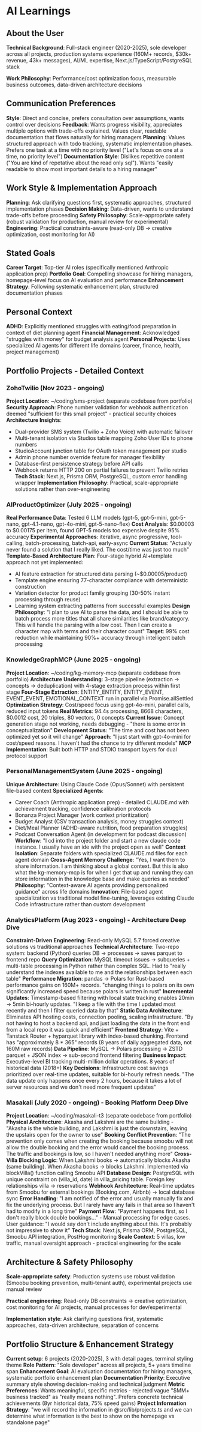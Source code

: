 # AI Learnings

## About the User
**Technical Background**: Full-stack engineer (2020-2025), sole developer across all projects, production systems experience (160M+ records, $30k+ revenue, 43k+ messages), AI/ML expertise, Next.js/TypeScript/PostgreSQL stack

**Work Philosophy**: Performance/cost optimization focus, measurable business outcomes, data-driven architecture decisions

## Communication Preferences
**Style**: Direct and concise, prefers consultation over assumptions, wants control over decisions
**Feedback**: Wants progress visibility, appreciates multiple options with trade-offs explained. Values clear, readable documentation that flows naturally for hiring managers
**Planning**: Values structured approach with todo tracking, systematic implementation phases. Prefers one task at a time with no priority level ("Let's focus on one at a time, no priority level")
**Documentation Style**: Dislikes repetitive content ("You are kind of repetative about the read only sql"). Wants "easily readable to show most important details to a hiring manager"

## Work Style & Implementation Approach
**Planning**: Ask clarifying questions first, systematic approaches, structured implementation phases
**Decision Making**: Data-driven, wants to understand trade-offs before proceeding
**Safety Philosophy**: Scale-appropriate safety (robust validation for production, manual review for experimental)
**Engineering**: Practical constraints-aware (read-only DB → creative optimization, cost monitoring for AI)

## Stated Goals
**Career Target**: Top-tier AI roles (specifically mentioned Anthropic application prep)
**Portfolio Goal**: Compelling showcase for hiring managers, homepage-level focus on AI evaluation and performance
**Enhancement Strategy**: Following systematic enhancement plan, structured documentation phases

## Personal Context
**ADHD**: Explicitly mentioned struggles with eating/food preparation in context of diet planning agent
**Financial Management**: Acknowledged "struggles with money" for budget analysis agent
**Personal Projects**: Uses specialized AI agents for different life domains (career, finance, health, project management)

## Portfolio Projects - Detailed Context

### ZohoTwilio (Nov 2023 - ongoing)
**Project Location**: ~/coding/sms-project (separate codebase from portfolio)
**Security Approach**: Phone number validation for webhook authentication deemed "sufficient for this small project" - practical security choices
**Architecture Insights**:
  - Dual-provider SMS system (Twilio + Zoho Voice) with automatic failover
  - Multi-tenant isolation via Studios table mapping Zoho User IDs to phone numbers
  - StudioAccount junction table for OAuth token management per studio
  - Admin phone number override feature for manager flexibility
  - Database-first persistence strategy before API calls
  - Webhook returns HTTP 200 on partial failures to prevent Twilio retries
**Tech Stack**: Next.js, Prisma ORM, PostgreSQL, custom error handling wrapper
**Implementation Philosophy**: Practical, scale-appropriate solutions rather than over-engineering

### AIProductOptimizer (July 2025 - ongoing)
**Real Performance Data**: Tested 6 LLM models (gpt-5, gpt-5-mini, gpt-5-nano, gpt-4.1-nano, gpt-4o-mini, gpt-5-nano-flex)
**Cost Analysis**: $0.00003 to $0.00175 per item, found GPT-5 models too expensive despite 95% accuracy
**Experimental Approaches**: iterative, async progressive, tool-calling, batch-processing, batch-api, early-async
**Current Status**: "Actually never found a solution that I really liked. The cost/time was just too much"
**Template-Based Architecture Plan**: Four-stage hybrid AI+template approach not yet implemented:
  - AI feature extraction for structured data parsing (~$0.00005/product)
  - Template engine ensuring 77-character compliance with deterministic construction
  - Variation detector for product family grouping (30-50% instant processing through reuse)
  - Learning system extracting patterns from successful examples
**Design Philosophy**: "I plan to use AI to parse the data, and I should be able to batch process more titles that all share similarities like brand/category. This will handle the parsing with a low cost. Then I can create a character map with terms and their character count"
**Target**: 99% cost reduction while maintaining 90%+ accuracy through intelligent batch processing

### KnowledgeGraphMCP (June 2025 - ongoing)
**Project Location**: ~/coding/kg-memory-mcp (separate codebase from portfolio)
**Architecture Understanding**: 3-stage pipeline (extraction → concepts → deduplication) with 4-stage extraction process within first stage
**Four-Stage Extraction**: ENTITY_ENTITY, ENTITY_EVENT, EVENT_EVENT, EMOTIONAL_CONTEXT run in parallel via Promise.allSettled
**Optimization Strategy**: Cost/speed focus using gpt-4o-mini, parallel calls, reduced input tokens
**Real Metrics**: 94.4s processing, 8668 characters, $0.0012 cost, 20 triples, 80 vectors, 0 concepts
**Current Issue**: Concept generation stage not working, needs debugging - "there is some error in conceptualization"
**Development Status**: "The time and cost has not been optimized yet so it will change"
**Approach**: "I just start with gpt-4o-mini for cost/speed reasons. I haven't had the chance to try different models"
**MCP Implementation**: Built both HTTP and STDIO transport layers for dual protocol support

### PersonalManagementSystem (June 2025 - ongoing)
**Unique Architecture**: Using Claude Code (Opus/Sonnet) with persistent file-based context
**Specialized Agents**:
  - Career Coach (Anthropic application prep) - detailed CLAUDE.md with achievement tracking, confidence calibration protocols
  - Bonanza Project Manager (work context prioritization)
  - Budget Analyst (CSV transaction analysis, money struggles context)
  - Diet/Meal Planner (ADHD-aware nutrition, food preparation struggles)
  - Podcast Conversation Agent (in development for podcast discussion)
**Workflow**: "I cd into the project folder and start a new claude code instance. I usually have an ide with the project open as well"
**Context Isolation**: Separate folders with specialized CLAUDE.md files for each agent domain
**Cross-Agent Memory Challenge**: "Yes, I want them to share information. I am thinking about a global context. But this is also what the kg-memory-mcp is for when I get that up and running they can store information in the knowledge base and make queries as needed"
**Philosophy**: "Context-aware AI agents providing personalized guidance" across life domains
**Innovation**: File-based agent specialization vs traditional model fine-tuning, leverages existing Claude Code infrastructure rather than custom development

### AnalyticsPlatform (Aug 2023 - ongoing) - Architecture Deep Dive
**Constraint-Driven Engineering**: Read-only MySQL 5.7 forced creative solutions vs traditional approaches
**Technical Architecture**: Two-repo system: backend (Python) queries DB → processes → saves parquet to frontend repo
**Query Optimization**: MySQL timeout issues → subqueries + multi-table processing in Python rather than complex SQL. Had to "really understand the indexes available to me and the relationships between each table"
**Performance Migration**: pandas → Polars for Rust-based performance gains on 160M+ records. "changing things to polars on its own significantly increased speed because polars is written in rust"
**Incremental Updates**: Timestamp-based filtering with local state tracking enables 20min → 5min bi-hourly updates. "I keep a file with the time I updated most recently and then I filter queried data by that"
**Static Data Architecture**: Eliminates API hosting costs, connection pooling, scaling infrastructure. "By not having to host a backend api, and just loading the data in the front end from a local repo it was quick and efficient"
**Frontend Strategy**: Vite + Tanstack Router + hyparquet library with index-based chunking. Frontend has "approximately 8 * 365" records (8 years of daily aggregated data, not 160M raw records)
**Data Pipeline**: MySQL → Polars processing → ZSTD parquet + JSON index → sub-second frontend filtering
**Business Impact**: Executive-level BI tracking multi-million dollar operations. 8 years of historical data (2018+)
**Key Decisions**: Infrastructure cost savings prioritized over real-time updates, suitable for bi-hourly refresh needs. "The data update only happens once every 2 hours, because it takes a lot of server resources and we don't need more frequent updates"

### Masakali (July 2020 - ongoing) - Booking Platform Deep Dive
**Project Location**: ~/coding/masakali-t3 (separate codebase from portfolio)
**Physical Architecture**: Akasha and Lakshmi are the same building - "Akasha is the whole building, and Lakshmi is just the downstairs, leaving the upstairs open for the owner to use"
**Booking Conflict Prevention**: "The prevention only comes when creating the booking because smoobu will not allow the double booking and the error would cancel the booking process. The traffic and bookings is low, so I haven't needed anything more"
**Cross-Villa Blocking Logic**: When Lakshmi books → automatically blocks Akasha (same building). When Akasha books → blocks Lakshmi. Implemented via blockVilla() function calling Smoobu API
**Database Design**: PostgreSQL with unique constraint on (villa_id, date) in villa_pricing table. Foreign key relationships villa → reservations
**Webhook Architecture**: Real-time updates from Smoobu for external bookings (Booking.com, Airbnb) → local database sync
**Error Handling**: "I am notified of the error and usually manually fix and fix the underlying process. But I rarely have any fails in that area so I haven't had to modify in a long time"
**Payment Flow**: "Payment happens first, so I don't really block double bookings..." - Manual processing for edge cases. User guidance: "I would say don't include anything about this. It's probably not impressive to show it"
**Tech Stack**: Next.js, Prisma ORM, PostgreSQL, Smoobu API integration, PostHog monitoring
**Scale Context**: 5 villas, low traffic, manual oversight approach - practical engineering for the scale

## Architecture & Safety Philosophy
**Scale-appropriate safety**: Production systems use robust validation (Smoobu booking prevention, multi-tenant auth), experimental projects use manual review

**Practical engineering**: Read-only DB constraints → creative optimization, cost monitoring for AI projects, manual processes for dev/experimental

**Implementation style**: Ask clarifying questions first, systematic approaches, data-driven architecture, separation of concerns

## Portfolio Structure & Enhancement Strategy
**Current setup**: 6 projects (2020-2025), 3 with detail pages, terminal styling theme
**Role Pattern**: "Sole developer" across all projects, 5+ years timeline span
**Enhancement Goal**: AI evaluation documentation for hiring managers, systematic portfolio enhancement plan
**Documentation Priority**: Executive summary style showing decision-making and technical judgment
**Metric Preferences**: Wants meaningful, specific metrics - rejected vague "$MM+ business tracked" as "really means nothing". Prefers concrete technical achievements (8yr historical data, 75% speed gains)
**Project Information Strategy**: "we will record the information in @src/lib/projects.ts and we can determine what information is the best to show on the homepage vs standalone page"